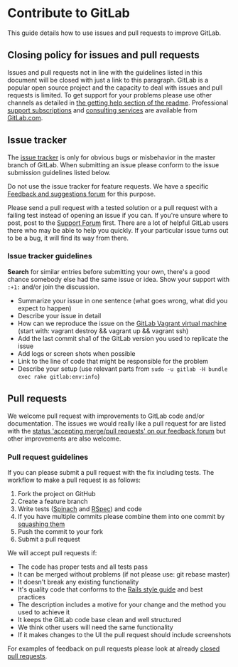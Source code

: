 # Contribute to GitLab

This guide details how to use issues and pull requests to improve GitLab.

## Closing policy for issues and pull requests

Issues and pull requests not in line with the guidelines listed in this document will be closed with just a link to this paragraph. GitLab is a popular open source project and the capacity to deal with issues and pull requests is limited. To get support for your problems please use other channels as detailed in [the getting help section of the readme](https://github.com/gitlabhq/gitlabhq#getting-help). Professional [support subscriptions](http://www.gitlab.com/subscription/) and [consulting services](http://www.gitlab.com/consultancy/) are available from [GitLab.com](http://www.gitlab.com/).

## Issue tracker

The [issue tracker](https://github.com/gitlabhq/gitlabhq/issues) is only for obvious bugs or misbehavior in the master branch of GitLab. When submitting an issue please conform to the issue submission guidelines listed below.

Do not use the issue tracker for feature requests. We have a specific
[Feedback and suggestions forum](http://feedback.gitlab.com) for this purpose.

Please send a pull request with a tested solution or a pull request with a failing test instead of opening an issue if you can. If you're unsure where to post, post to the [Support Forum](https://groups.google.com/forum/#!forum/gitlabhq) first. There are a lot of helpful GitLab users there who may be able to help you quickly. If your particular issue turns out to be a bug, it will find its way from there.

### Issue tracker guidelines

**Search** for similar entries before submitting your own, there's a good chance somebody else had the same issue or idea. Show your support with `:+1:` and/or join the discussion.

* Summarize your issue in one sentence (what goes wrong, what did you expect to happen)
* Describe your issue in detail
* How can we reproduce the issue on the [GitLab Vagrant virtual machine](https://github.com/gitlabhq/gitlab-vagrant-vm) (start with: vagrant destroy && vagrant up && vagrant ssh)
* Add the last commit sha1 of the GitLab version you used to replicate the issue
* Add logs or screen shots when possible
* Link to the line of code that might be responsible for the problem
* Describe your setup (use relevant parts from `sudo -u gitlab -H bundle exec rake gitlab:env:info`)

## Pull requests

We welcome pull request with improvements to GitLab code and/or documentation. The issues we would really like a pull request for are listed with the [status 'accepting merge/pull requests' on our feedback forum](http://feedback.gitlab.com/forums/176466-general/status/796455) but other improvements are also welcome.

### Pull request guidelines

 If you can please submit a pull request with the fix including tests. The workflow to make a pull request is as follows:

1. Fork the project on GitHub
1. Create a feature branch
1. Write tests ([Spinach](https://github.com/codegram/spinach) and [RSpec](http://rspec.info/)) and code
1. If you have multiple commits please combine them into one commit by [squashing them](http://git-scm.com/book/en/Git-Tools-Rewriting-History#Squashing-Commits)
1. Push the commit to your fork
1. Submit a pull request

We will accept pull requests if:

* The code has proper tests and all tests pass
* It can be merged without problems (if not please use: git rebase master)
* It doesn't break any existing functionality
* It's quality code that conforms to the [Rails style guide](https://github.com/bbatsov/rails-style-guide) and best practices
* The description includes a motive for your change and the method you used to achieve it
* It keeps the GitLab code base clean and well structured
* We think other users will need the same functionality
* If it makes changes to the UI the pull request should include screenshots

For examples of feedback on pull requests please look at already [closed pull requests](https://github.com/gitlabhq/gitlabhq/pulls?direction=desc&page=1&sort=created&state=closed).
